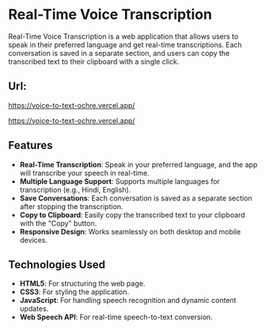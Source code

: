 # Real-Time Voice Transcription
Real-Time Voice Transcription is a web application that allows users to speak in their preferred language and get real-time transcriptions. Each conversation is saved in a separate section, and users can copy the transcribed text to their clipboard with a single click.

## Url: 
https://voice-to-text-ochre.vercel.app/

https://voice-to-text-ochre.vercel.app/


## Features

- **Real-Time Transcription**: Speak in your preferred language, and the app will transcribe your speech in real-time.
- **Multiple Language Support**: Supports multiple languages for transcription (e.g., Hindi, English).
- **Save Conversations**: Each conversation is saved as a separate section after stopping the transcription.
- **Copy to Clipboard**: Easily copy the transcribed text to your clipboard with the "Copy" button.
- **Responsive Design**: Works seamlessly on both desktop and mobile devices.

## Technologies Used

- **HTML5**: For structuring the web page.
- **CSS3**: For styling the application.
- **JavaScript**: For handling speech recognition and dynamic content updates.
- **Web Speech API**: For real-time speech-to-text conversion.
